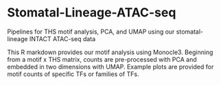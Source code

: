 # Stomatal-Lineage-ATAC-seq
Pipelines for THS motif analysis, PCA, and UMAP using our stomatal-lineage INTACT ATAC-seq data

This R markdown provides our motif analysis using Monocle3. Beginning from a motif x THS matrix, counts are pre-processed with PCA and embedded in two dimensions with UMAP. Example plots are provided for motif counts of specific TFs or families of TFs.
